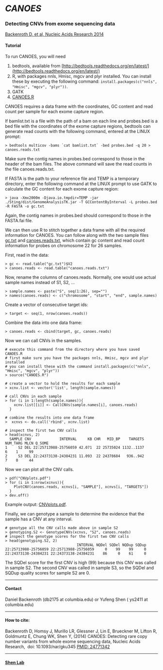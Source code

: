 # _CANOES_

### Detecting CNVs from exome sequencing data

[Backenroth D, et al, Nucleic Acids Research 2014](http://www.ncbi.nlm.nih.gov/pubmed/24771342) 

#### Tutorial

To run CANOES, you will need

1.  bedtools, available from [http://bedtools.readthedocs.org/en/latest/](http://bedtools.readthedocs.org/en/latest/)
2.  R, with packages nnls, Hmisc, mgcv and plyr installed. You can install these by executing the following command: `install.packages(c("nnls", "Hmisc", "mgcv", "plyr"))`.
3.  GATK
4.  [CANOES.R](https://github.com/ShenLab/CANOES/blob/master/CANOES.R)

CANOES requires a data frame with the coordinates, GC content and read count per sample for each exome capture region.

If bamlist.txt is a file with the path of a bam on each line and probes.bed is a bed file with the coordinates of the exome capture regions, bedtools can generate read counts with the following command, entered at the LINUX prompt:

    > bedtools multicov -bams `cat bamlist.txt` -bed probes.bed -q 20 > canoes.reads.txt

Make sure the contig names in probes.bed correspond to those in the header of the bam files. The above command will save the read counts in the file canoes.reads.txt.

If FASTA is the path to your reference file and TEMP is a temporary directory, enter the following command at the LINUX prompt to use GATK to calculate the GC content for each exome capture region:

    > java -Xmx2000m -Djava.io.tmpdir=TEMP -jar ./Sting/dist/GenomeAnalysisTK.jar -T GCContentByInterval -L probes.bed -R FASTA -o gc.txt

Again, the contig names in probes.bed should correspond to those in the FASTA.fai file.

We can then use R to stitch together a data frame with all the required information for CANOES. You can follow along with the two sample files [gc.txt](https://github.com/ShenLab/CANOES/blob/master/gc.txt) and [canoes.reads.txt](https://github.com/ShenLab/CANOES/blob/master/canoes.reads.txt), which contain gc content and read count information for probes on chromosome 22 for 26 samples.

First, read in the data:

    > gc <- read.table("gc.txt")$V2
    > canoes.reads <- read.table("canoes.reads.txt")

Now, rename the columns of canoes.reads. Normally, one would use actual sample names instead of S1, S2, …

    > sample.names <- paste("S", seq(1:26), sep="")
    > names(canoes.reads) <- c("chromosome", "start", "end", sample.names)

Create a vector of consecutive target ids:

    > target <- seq(1, nrow(canoes.reads))

Combine the data into one data frame:

    > canoes.reads <- cbind(target, gc, canoes.reads)

Now we can call CNVs in the samples.

    # execute this command from the directory where you have saved CANOES.R
    # first make sure you have the packages nnls, Hmisc, mgcv and plyr installed 
    # you can install these with the command install.packages(c("nnls", "Hmisc", "mgcv", "plyr"))
    > source("CANOES.R")

    # create a vector to hold the results for each sample
    > xcnv.list <- vector('list', length(sample.names))

    # call CNVs in each sample
    > for (i in 1:length(sample.names)){
        xcnv.list[[i]] <- CallCNVs(sample.names[i], canoes.reads)
      }

    # combine the results into one data frame
    >  xcnvs <- do.call('rbind', xcnv.list)

    # inspect the first two CNV calls
    > head(xcnvs, 2)
      SAMPLE CNV             INTERVAL     KB CHR   MID_BP    TARGETS NUM_TARG MLCN Q_SOME
    1     S2 DEL 22:25713988-25756059 42.071  22 25735024 1132..1137        6    1     99
    2     S3 DEL 22:24373138-24384231 11.093  22 24378684   936..942        7    0     44

Now we can plot all the CNV calls.

    > pdf("CNVplots.pdf")
    > for (i in 1:nrow(xcnvs)){
        PlotCNV(canoes.reads, xcnvs[i, "SAMPLE"], xcnvs[i, "TARGETS"])
      }
    > dev.off()

Example output: [CNVplots.pdf](https://github.com/ShenLab/CANOES/blob/master/CNVplots.pdf).

Finally, we can genotype a sample to determine the evidence that the sample has a CNV at any interval.

    # genotype all the CNV calls made above in sample S2
    > genotyping.S2 <- GenotypeCNVs(xcnvs, "S2", canoes.reads)
    # inspect the genotype scores for the first two CNV calls
    > head(genotyping.S2, 2)
                                     INTERVAL NQDel SQDel NQDup SQDup
    22:25713988-25756059 22:25713988-25756059     0    99    99     0
    22:24373138-24384231 22:24373138-24384231    86     0    61     0

The SQDel score for the first CNV is high (99) because this CNV was called in sample S2\. The second CNV was called in sample S3, so the SQDel and SQDup quality scores for sample S2 are 0.

* * *

#### Contact

Daniel Backenroth (db2175 at columbia.edu) or Yufeng Shen ( ys2411 at columbia.edu)

* * *

#### How to cite:

Backenroth D, Homsy J, Murillo LR, Glessner J, Lin E, Brueckner M, Lifton R, Goldmuntz E, Chung WK, Shen Y, (2014) CANOES: Detecting rare copy number variants from whole exome sequencing data, Nucleic Acids Research,  doi: 10.1093/nar/gku345 [PMID: 24771342](http://www.ncbi.nlm.nih.gov/pubmed/24771342)

* * *

#### [Shen Lab](http://www.columbia.edu/~ys2411/)


